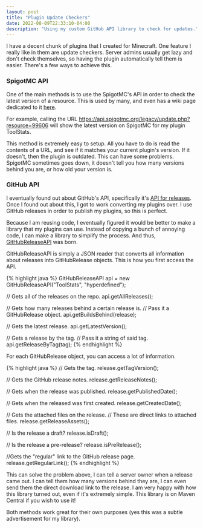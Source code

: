 ```yaml
---
layout: post
title: "Plugin Update Checkers"
date: 2022-08-09T22:33:10-04:00
description: "Using my custom GitHub API library to check for updates."
---
```

I have a decent chunk of plugins that I created for Minecraft. One feature I really like in them are update checkers. Server admins usually get lazy and don't check themselves, so having the plugin automatically tell them is easier. There's a few ways to achieve this.

<h3>SpigotMC API</h3>
<p>One of the main methods is to use the SpigotMC's API in order to check the latest version of a resource. This is used by many, and even has a wiki page dedicated to it <a href="https://www.spigotmc.org/wiki/creating-an-update-checker-that-checks-for-updates/">here</a>.</p>

For example, calling the URL <span>https://api.spigotmc.org/legacy/update.php?resource=99606</span> will show the latest version on SpigotMC for my plugin ToolStats.

This method is extremely easy to setup. All you have to do is read the contents of a URL, and see if it matches your current plugin's version. If it doesn't, then the plugin is outdated. This can have some problems. SpigotMC sometimes goes down, it doesn't tell you how many versions behind you are, or how old your version is.

<h3>GitHub API</h3>
<p>I eventually found out about GitHub's API, specifically it's <a href="https://docs.github.com/en/rest/releases">API for releases</a>. Once I found out about this, I got to work converting my plugins over. I use GitHub releases in order to publish my plugins, so this is perfect.</p>

Because I am reusing code, I eventually figured it would be better to make a library that my plugins can use. Instead of copying a bunch of annoying code, I can make a library to simplify the process. And thus, <a href="https://github.com/hyperdefined/GitHubReleaseAPI">GitHubReleaseAPI</a> was born.

GitHubReleaseAPI is simply a JSON reader that converts all information about releases into <span>GitHubRelease</span> objects. This is how you first access the API.

{% highlight java %}
GitHubReleaseAPI api = new GitHubReleaseAPI("ToolStats", "hyperdefined");

// Gets all of the releases on the repo.
api.getAllReleases();

// Gets how many releases behind a certain release is.
// Pass it a GitHubRelease object.
api.getBuildsBehind(release);

// Gets the latest release.
api.getLatestVersion();

// Gets a release by the tag.
// Pass it a string of said tag.
api.getReleaseByTag(tag);
{% endhighlight %}

For each GitHubRelease object, you can access a lot of information.

{% highlight java %}
// Gets the tag.
release.getTagVersion();

// Gets the GitHub release notes.
release.getReleaseNotes();

// Gets when the release was published.
release.getPublishedDate();

// Gets when the released was first created.
release.getCreatedDate();

// Gets the attached files on the release.
// These are direct links to attached files.
release.getReleaseAssets();

// Is the release a draft?
release.isDraft();

// Is the release a pre-release?
release.isPreRelease();

//Gets the "regular" link to the GitHub release page.
release.getRegularLink();
{% endhighlight %}

This can solve the problem above, I can tell a server owner when a release came out. I can tell them how many versions behind they are, I can even send them the direct download link to the release. I am very happy with how this library turned out, even if it's extremely simple. This library is on Maven Central if you wish to use it!

Both methods work great for their own purposes (yes this was a subtle advertisement for my library).